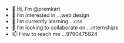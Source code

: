 - 👋 Hi, I’m @premkart
- 👀 I’m interested in ...web design
- 🌱 I’m currently learning ...css
- 💞️ I’m looking to collaborate on ...internships
- 📫 How to reach me ...9790475824

<!---
premkart/premkart is a ✨ special ✨ repository because its `README.md` (this file) appears on your GitHub profile.
You can click the Preview link to take a look at your changes.
--->
